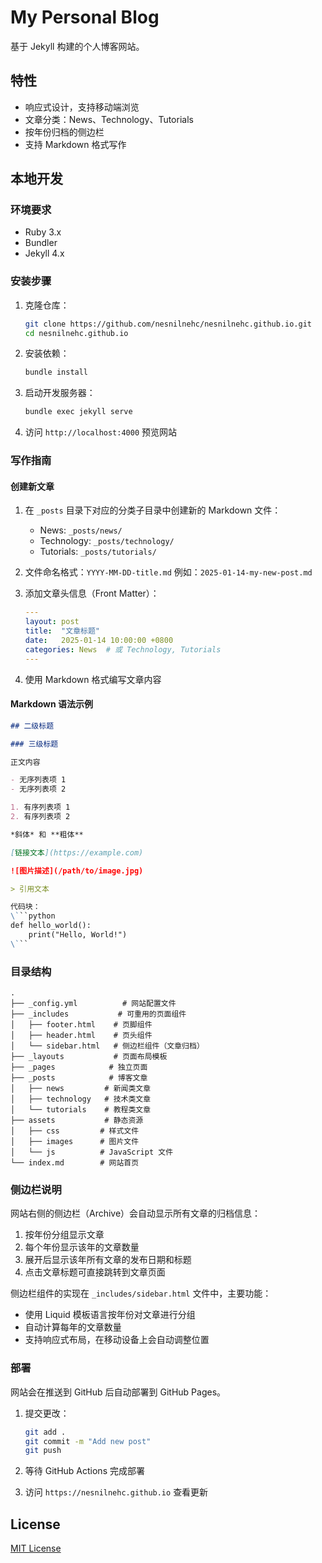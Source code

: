 # My Personal Blog

基于 Jekyll 构建的个人博客网站。

## 特性

- 响应式设计，支持移动端浏览
- 文章分类：News、Technology、Tutorials
- 按年份归档的侧边栏
- 支持 Markdown 格式写作

## 本地开发

### 环境要求

- Ruby 3.x
- Bundler
- Jekyll 4.x

### 安装步骤

1. 克隆仓库：

   ```bash
   git clone https://github.com/nesnilnehc/nesnilnehc.github.io.git
   cd nesnilnehc.github.io
   ```

2. 安装依赖：

   ```bash
   bundle install
   ```

3. 启动开发服务器：

   ```bash
   bundle exec jekyll serve
   ```

4. 访问 `http://localhost:4000` 预览网站

### 写作指南

#### 创建新文章

1. 在 `_posts` 目录下对应的分类子目录中创建新的 Markdown 文件：
   - News: `_posts/news/`
   - Technology: `_posts/technology/`
   - Tutorials: `_posts/tutorials/`

2. 文件命名格式：`YYYY-MM-DD-title.md`
   例如：`2025-01-14-my-new-post.md`

3. 添加文章头信息（Front Matter）：

   ```yaml
   ---
   layout: post
   title:  "文章标题"
   date:   2025-01-14 10:00:00 +0800
   categories: News  # 或 Technology, Tutorials
   ---
   ```

4. 使用 Markdown 格式编写文章内容

#### Markdown 语法示例

```markdown
## 二级标题

### 三级标题

正文内容

- 无序列表项 1
- 无序列表项 2

1. 有序列表项 1
2. 有序列表项 2

*斜体* 和 **粗体**

[链接文本](https://example.com)

![图片描述](/path/to/image.jpg)

> 引用文本

代码块：
\```python
def hello_world():
    print("Hello, World!")
\```
```

### 目录结构

```
.
├── _config.yml          # 网站配置文件
├── _includes           # 可重用的页面组件
│   ├── footer.html    # 页脚组件
│   ├── header.html    # 页头组件
│   └── sidebar.html   # 侧边栏组件（文章归档）
├── _layouts           # 页面布局模板
├── _pages            # 独立页面
├── _posts            # 博客文章
│   ├── news         # 新闻类文章
│   ├── technology   # 技术类文章
│   └── tutorials    # 教程类文章
├── assets           # 静态资源
│   ├── css         # 样式文件
│   ├── images      # 图片文件
│   └── js          # JavaScript 文件
└── index.md        # 网站首页
```

### 侧边栏说明

网站右侧的侧边栏（Archive）会自动显示所有文章的归档信息：

1. 按年份分组显示文章
2. 每个年份显示该年的文章数量
3. 展开后显示该年所有文章的发布日期和标题
4. 点击文章标题可直接跳转到文章页面

侧边栏组件的实现在 `_includes/sidebar.html` 文件中，主要功能：

- 使用 Liquid 模板语言按年份对文章进行分组
- 自动计算每年的文章数量
- 支持响应式布局，在移动设备上会自动调整位置

### 部署

网站会在推送到 GitHub 后自动部署到 GitHub Pages。

1. 提交更改：

   ```bash
   git add .
   git commit -m "Add new post"
   git push
   ```

2. 等待 GitHub Actions 完成部署
3. 访问 `https://nesnilnehc.github.io` 查看更新

## License

[MIT License](LICENSE)
